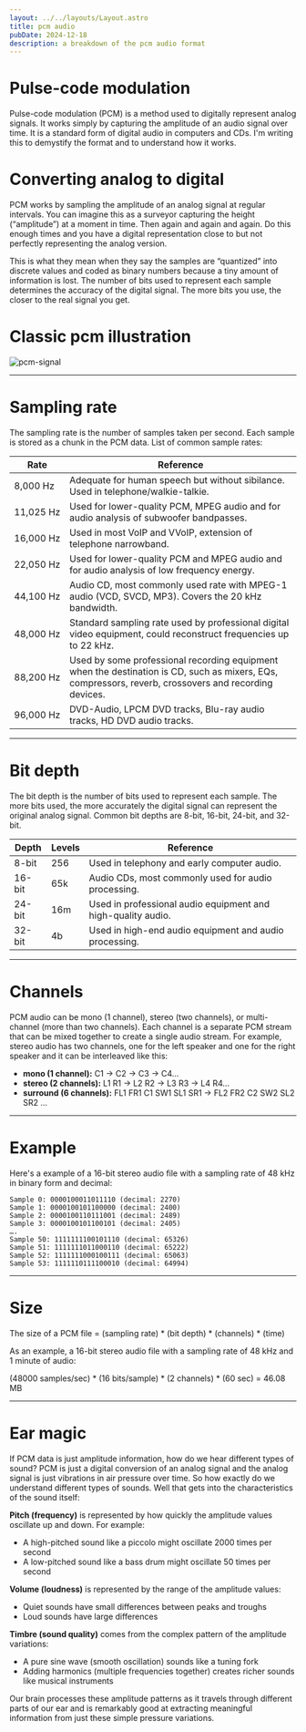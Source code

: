 ```yaml
---
layout: ../../layouts/Layout.astro
title: pcm audio
pubDate: 2024-12-18
description: a breakdown of the pcm audio format
---
```


# Pulse-code modulation

Pulse-code modulation (PCM) is a method used to digitally represent analog signals. It works simply by capturing the amplitude of an audio signal over time. It is a standard form of digital audio in computers and CDs. I'm writing this to demystify the format and to understand how it works.

# Converting analog to digital

PCM works by sampling the amplitude of an analog signal at regular intervals. You can imagine this as a surveyor capturing the height (“amplitude”) at a moment in time. Then again and again and again. Do this enough times and you have a digital representation close to but not perfectly representing the analog version.

This is what they mean when they say the samples are “quantized” into discrete values and coded as binary numbers because a tiny amount of information is lost. The number of bits used to represent each sample determines the accuracy of the digital signal. The more bits you use, the closer to the real signal you get.

# Classic pcm illustration

![pcm-signal](/images/pcm.png)

<hr/>

# Sampling rate

The sampling rate is the number of samples taken per second. Each sample is stored as a chunk in the PCM data. List of common sample rates:

| Rate | Reference |
|---|---|
| 8,000&nbsp;Hz | Adequate for human speech but without sibilance. Used in telephone/walkie-talkie. |
| 11,025&nbsp;Hz | Used for lower-quality PCM, MPEG audio and for audio analysis of subwoofer bandpasses. |
| 16,000&nbsp;Hz | Used in most VoIP and VVoIP, extension of telephone narrowband. |
| 22,050&nbsp;Hz | Used for lower-quality PCM and MPEG audio and for audio analysis of low frequency energy. |
| 44,100&nbsp;Hz | Audio CD, most commonly used rate with MPEG-1 audio (VCD, SVCD, MP3). Covers the 20 kHz bandwidth. |
| 48,000&nbsp;Hz | Standard sampling rate used by professional digital video equipment, could reconstruct frequencies up to 22 kHz. |
| 88,200&nbsp;Hz | Used by some professional recording equipment when the destination is CD, such as mixers, EQs, compressors, reverb, crossovers and recording devices. |
| 96,000&nbsp;Hz | DVD-Audio, LPCM DVD tracks, Blu-ray audio tracks, HD DVD audio tracks. |

<hr/>

# Bit depth

The bit depth is the number of bits used to represent each sample. The more bits used, the more accurately the digital signal can represent the original analog signal. Common bit depths are 8-bit, 16-bit, 24-bit, and 32-bit.

| Depth | Levels | Reference |
|---|---|---|
| 8-bit | 256 | Used in telephony and early computer audio. |
| 16-bit | 65k | Audio CDs, most commonly used for audio processing. |
| 24-bit | 16m | Used in professional audio equipment and high-quality audio. |
| 32-bit | 4b | Used in high-end audio equipment and audio processing. |

<hr/>

# Channels

PCM audio can be mono (1 channel), stereo (two channels), or multi-channel (more than two channels). Each channel is a separate PCM stream that can be mixed together to create a single audio stream. For example, stereo audio has two channels, one for the left speaker and one for the right speaker and it can be interleaved like this:

- **mono (1 channel):** C1 -> C2 -> C3 -> C4…
- **stereo (2 channels):** L1 R1 -> L2 R2 -> L3 R3 -> L4 R4…
- **surround (6 channels):** FL1 FR1 C1 SW1 SL1 SR1 -> FL2 FR2 C2 SW2 SL2 SR2 …

<hr/>

# Example

Here's a example of a 16-bit stereo audio file with a sampling rate of 48 kHz in binary form and decimal:

```
Sample 0: 0000100011011110 (decimal: 2270)
Sample 1: 0000100101100000 (decimal: 2400)
Sample 2: 0000100110111001 (decimal: 2489)
Sample 3: 0000100101100101 (decimal: 2405)
….
Sample 50: 1111111100101110 (decimal: 65326)
Sample 51: 1111111011000110 (decimal: 65222)
Sample 52: 1111111000100111 (decimal: 65063)
Sample 53: 1111110111100010 (decimal: 64994)
```

<hr/>

# Size

The size of a PCM file = (sampling rate) * (bit depth) * (channels) * (time)

As an example, a 16-bit stereo audio file with a sampling rate of 48 kHz and 1 minute of audio:

(48000 samples/sec) * (16 bits/sample) * (2 channels) * (60 sec) = 46.08 MB

<hr/>

# Ear magic

If PCM data is just amplitude information, how do we hear different types of sound? PCM is just a digital conversion of an analog signal and the analog signal is just vibrations in air pressure over time. So how exactly do we understand different types of sounds. Well that gets into the characteristics of the sound itself:

**Pitch (frequency)** is represented by how quickly the amplitude values oscillate up and down. For example:
  - A high-pitched sound like a piccolo might oscillate 2000 times per second
  - A low-pitched sound like a bass drum might oscillate 50 times per second

**Volume (loudness)** is represented by the range of the amplitude values:
  - Quiet sounds have small differences between peaks and troughs
  - Loud sounds have large differences

**Timbre (sound quality)** comes from the complex pattern of the amplitude variations:
  - A pure sine wave (smooth oscillation) sounds like a tuning fork
  - Adding harmonics (multiple frequencies together) creates richer sounds like musical instruments

Our brain processes these amplitude patterns as it travels through different parts of our ear and is remarkably good at extracting meaningful information from just these simple pressure variations.
